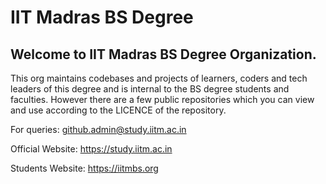 # IIT Madras BS Degree

## Welcome to IIT Madras BS Degree Organization. 

This org maintains codebases and projects of learners, coders and tech leaders of this degree and is internal to the BS degree students and faculties. However there are a few public repositories which you can view and use according to the LICENCE of the repository.

For queries: github.admin@study.iitm.ac.in

Official Website: https://study.iitm.ac.in

Students Website: https://iitmbs.org
